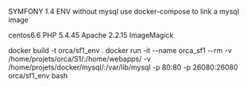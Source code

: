 SYMFONY 1.4 ENV without mysql
use docker-compose to link a mysql image

centos6.6
PHP 5.4.45
Apache 2.2.15
ImageMagick

docker build -t orca/sf1_env .
docker run -it --name orca_sf1 --rm -v /home/projets/orca/S1/:/home/webapps/ -v /home/projets/docker/mysql/:/var/lib/mysql -p 80:80 -p 26080:26080 orca/sf1_env bash
